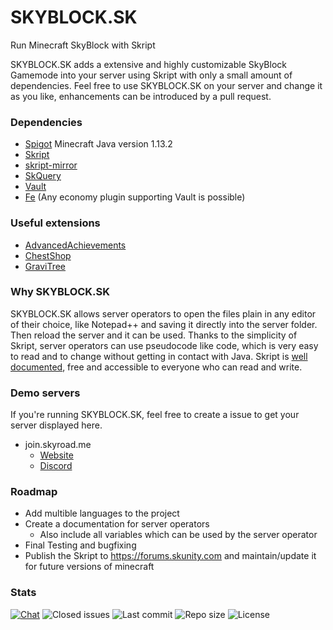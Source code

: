 # SKYBLOCK.SK
Run Minecraft SkyBlock with Skript

SKYBLOCK.SK adds a extensive and highly customizable SkyBlock Gamemode into your server using Skript with only a small amount of dependencies. Feel free to use SKYBLOCK.SK on your server and change it as you like, enhancements can be introduced by a pull request.
	

### Dependencies
- [Spigot](https://hub.spigotmc.org/stash/projects/SPIGOT) Minecraft Java version 1.13.2
- [Skript](https://github.com/SkriptLang/Skript)
- [skript-mirror](https://github.com/btk5h/skript-mirror)
- [SkQuery](https://www.spigotmc.org/resources/unofficial-skquery-fork-1-6-1-12.36631/)
- [Vault](https://www.spigotmc.org/resources/vault.34315)
- [Fe](https://www.spigotmc.org/resources/fe.723/) (Any economy plugin supporting Vault is possible)

### Useful extensions 
- [AdvancedAchievements](https://github.com/PyvesB/AdvancedAchievements)
- [ChestShop](https://github.com/ChestShop-authors/ChestShop-3)
- [GraviTree](https://github.com/ShaneBeee/GraviTree/releases)

### Why SKYBLOCK.SK
SKYBLOCK.SK allows server operators to open the files plain in any editor of their choice, like Notepad++ and saving it directly into the server folder. Then reload the server and it can be used.
Thanks to the simplicity of Skript, server operators can use pseudocode like code, which is very easy to read and to change without getting in contact with Java. Skript is [well documented](http://skriptlang.github.io/Skript/), free and accessible to everyone who can read and write.

### Demo servers
If you're running SKYBLOCK.SK, feel free to create a issue to get your server displayed here.
- join.skyroad.me
  - [Website](https://skyroad.me)
  - [Discord](https://discord.gg/FRuK5BC)

### Roadmap
- Add multible languages to the project
- Create a documentation for server operators
  - Also include all variables which can be used by the server operator
- Final Testing and bugfixing
- Publish the Skript to https://forums.skunity.com and maintain/update it for future versions of minecraft

### Stats

[![Chat](https://img.shields.io/discord/183549486675525634.svg?style=for-the-badge&color=success)](https://discord.gg/FRuK5BC)
![Closed issues](https://img.shields.io/github/issues-closed-raw/Abwasserrohr/SKYBLOCK.SK.svg?style=for-the-badge&color=success)
![Last commit](https://img.shields.io/github/last-commit/Abwasserrohr/SKYBLOCK.SK.svg?style=for-the-badge&color=success)
![Repo size](https://img.shields.io/github/repo-size/Abwasserrohr/SKYBLOCK.SK.svg?style=for-the-badge&color=success)
![License](https://img.shields.io/github/license/Abwasserrohr/SKYBLOCK.SK.svg?style=for-the-badge&color=success)

